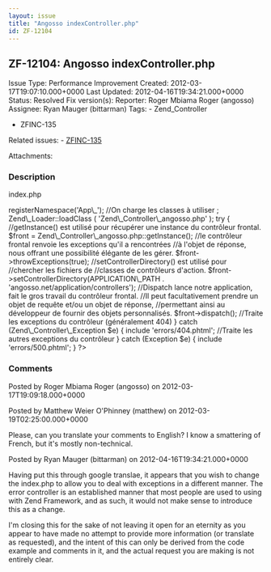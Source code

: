 ```yaml
---
layout: issue
title: "Angosso indexController.php"
id: ZF-12104
---
```


ZF-12104: Angosso indexController.php
-------------------------------------

 Issue Type: Performance Improvement Created: 2012-03-17T19:07:10.000+0000 Last Updated: 2012-04-16T19:34:21.000+0000 Status: Resolved Fix version(s): 
 Reporter:  Roger Mbiama Roger (angosso)  Assignee:  Ryan Mauger (bittarman)  Tags: - Zend\_Controller
- ZFINC-135
 
 Related issues: - [ZFINC-135](/issues/browse/ZFINC-135)
 
 Attachments: 
### Description

index.php

 <?php //on définit le chemin de notre application define ( 'net\_Angosso\_PATH', realpath ( dirname ( \_\_FILE\_\_ ) . '/../' ) ); //on définit le chemin de notre librairie $library = APPLICATION\_PATH. 'angosso.net/angosso/angosso.php'; set\_include\_path ($library . PATH\_SEPARATOR . get\_include\_path ()); //La classe Zend\_Loader\_Autoloader inclut des méthodes afin de nous aider à charger des fichiers //dynamiquement. require\_once 'Zend/Loader/Autoloader.php'; $loader = Zend\_Loader\_Autoloader::getInstance(); $loader->registerNamespace('App\_'); //On charge les classes à utiliser ; Zend\_Loader::loadClass ( 'Zend\_Controller\_angosso.php' ); try { //getInstance() est utilisé pour récupérer une instance du contrôleur frontal. $front = Zend\_Controller\_angosso.php::getInstance(); //le contrôleur frontal renvoie les exceptions qu'il a rencontrées //à l'objet de réponse, nous offrant une possibilité élégante de les gérer. $front->throwExceptions(true); //setControllerDirectory() est utilisé pour //chercher les fichiers de //classes de contrôleurs d'action. $front->setControllerDirectory(APPLICATION\_PATH . 'angosso.net/application/controllers'); //Dispatch lance notre application, fait le gros travail du contrôleur frontal. //Il peut facultativement prendre un objet de requête et/ou un objet de réponse, //permettant ainsi au développeur de fournir des objets personnalisés. $front->dispatch(); //Traite les exceptions du contrôleur (généralement 404) } catch (Zend\_Controller\_Exception $e) { include 'errors/404.phtml'; //Traite les autres exceptions du contrôleur } catch (Exception $e) { include 'errors/500.phtml'; } ?> 

 

### Comments

Posted by Roger Mbiama Roger (angosso) on 2012-03-17T19:09:18.000+0000

 <?php class IndexController extends Zend\_Controller\_Action { public function indexAction() { } } ?> 

 

Posted by Matthew Weier O'Phinney (matthew) on 2012-03-19T02:25:00.000+0000

Please, can you translate your comments to English? I know a smattering of French, but it's mostly non-technical.

 

 

Posted by Ryan Mauger (bittarman) on 2012-04-16T19:34:21.000+0000

Having put this through google translae, it appears that you wish to change the index.php to allow you to deal with exceptions in a different manner. The error controller is an established manner that most people are used to using with Zend Framework, and as such, it would not make sense to introduce this as a change.

I'm closing this for the sake of not leaving it open for an eternity as you appear to have made no attempt to provide more information (or translate as requested), and the intent of this can only be derived from the code example and comments in it, and the actual request you are making is not entirely clear.

 

 